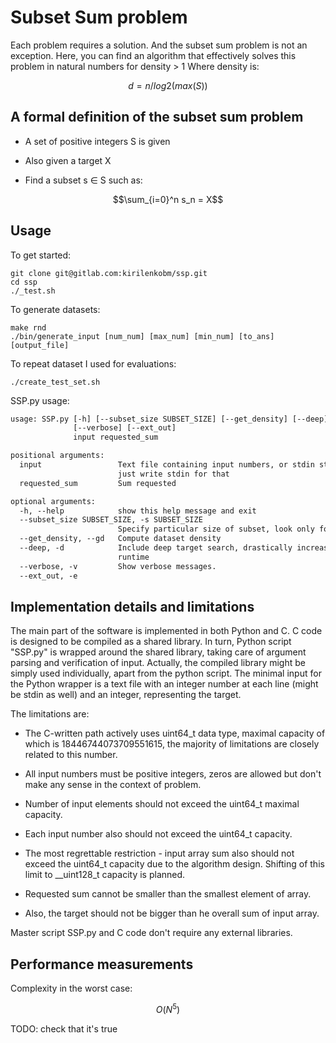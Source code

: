 # Subset Sum problem

Each problem requires a solution. And the subset sum problem is not an exception.
Here, you can find an algorithm that effectively solves this problem in natural numbers for density > 1
Where density is:

```math
d = n / log2(max(S))
```

## A formal definition of the subset sum problem

- A set of positive integers S is given

- Also given a target X

- Find a subset s ∈ S such as:

```math
\sum_{i=0}^n s_n = X
```

## Usage

To get started:

```shell
git clone git@gitlab.com:kirilenkobm/ssp.git
cd ssp
./_test.sh
```

To generate datasets:

```shell
make rnd
./bin/generate_input [num_num] [max_num] [min_num] [to_ans] [output_file]
```

To repeat dataset I used for evaluations:

```shell
./create_test_set.sh
```

SSP.py usage:

```txt
usage: SSP.py [-h] [--subset_size SUBSET_SIZE] [--get_density] [--deep]
              [--verbose] [--ext_out]
              input requested_sum

positional arguments:
  input                 Text file containing input numbers, or stdin stream,
                        just write stdin for that
  requested_sum         Sum requested

optional arguments:
  -h, --help            show this help message and exit
  --subset_size SUBSET_SIZE, -s SUBSET_SIZE
                        Specify particular size of subset, look only for this
  --get_density, --gd   Compute dataset density
  --deep, -d            Include deep target search, drastically increases the
                        runtime
  --verbose, -v         Show verbose messages.
  --ext_out, -e
```

## Implementation details and limitations

The main part of the software is implemented in both Python and C.
C code is designed to be compiled as a shared library.
In turn, Python script "SSP.py" is wrapped around the shared library, taking care of argument parsing and verification of input.
Actually, the compiled library might be simply used individually, apart from the python script.
The minimal input for the Python wrapper is a text file with an integer number at each line (might be stdin as well) and an integer, representing the target.

The limitations are:

- The C-written path actively uses uint64_t data type, maximal capacity of which is 18446744073709551615, the majority of limitations are closely related to this number.

- All input numbers must be positive integers, zeros are allowed but don't make any sense in the context of problem.

- Number of input elements should not exceed the uint64_t maximal capacity.

- Each input number also should not exceed the uint64_t capacity.

- The most regrettable restriction - input array sum also should not exceed the uint64_t capacity due to the algorithm design. Shifting of this limit to __uint128_t capacity is planned.

- Requested sum cannot be smaller than the smallest element of array.

- Also, the target should not be bigger than he overall sum of input array.

Master script SSP.py and C code don't require any external libraries.

## Performance measurements

Complexity in the worst case:

```math
O(N^5)
```

TODO: check that it's true
